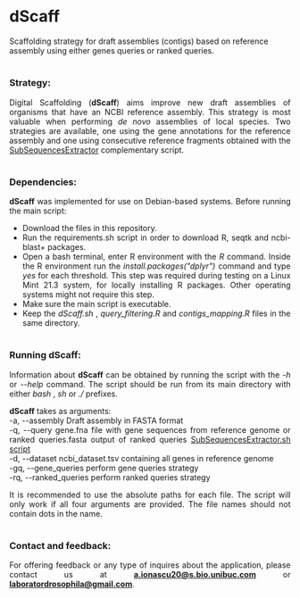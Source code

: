# dScaff
Scaffolding strategy for draft assemblies (contigs) based on reference assembly using either genes queries or ranked queries.

<div align="justify">

#
### Strategy:

Digital Scaffolding (**dScaff**) aims improve new draft assemblies of organisms that have an NCBI reference assembly. This strategy is most valuable when performing *de novo* assemblies of local species. Two strategies are available, one using the gene annotations for the reference assembly and one using consecutive reference fragments obtained with the [SubSequencesExtractor](https://github.com/DL-UB/SubSequencesExtractor) complementary script.

#
#
### Dependencies:

**dScaff** was implemented for use on Debian-based systems. Before running the main script:

+ Download the files in this repository.
+ Run the requirements.sh script in order to download R, seqtk and ncbi-blast+ packages. 
+ Open a bash terminal, enter R environment with the *R* command. Inside the R environment run the *install.packages("dplyr")* command and type *yes* for each threshold. This step was required during testing on a Linux Mint 21.3 system, for locally installing R packages. Other operating systems might not require this step.
+ Make sure the main script is executable.
+ Keep the *dScaff.sh* , *query_filtering.R* and *contigs_mapping.R* files in the same directory.

#
#
### Running dScaff:

Information about **dScaff** can be obtained by running the script with the *-h* or *--help* command. The script should be run from its main directory with either *bash* , *sh* or *./* prefixes. 

**dScaff** takes as arguments:  
-a, --assembly            Draft assembly in FASTA format\
-q, --query               gene.fna file with gene sequences from reference genome or ranked queries.fasta output of ranked queries [SubSequencesExtractor.sh script](https://github.com/DL-UB/SubSequencesExtractor)\
-d, --dataset             ncbi_dataset.tsv containing all genes in reference genome\
-gq, --gene_queries       perform gene queries strategy\
-rq, --ranked_queries     perform ranked queries strategy


It is recommended to use the absolute paths for each file. The script will only work if all four arguments are provided. The file names should not contain dots in the name.

#
#
### Contact and feedback:

For offering feedback or any type of inquires about the application, please contact us at **a.ionascu20@s.bio.unibuc.com** or **laboratordrosophila@gmail.com**.  


</div>


